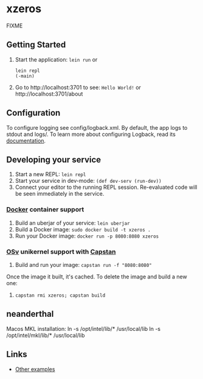 # xzeros

FIXME

## Getting Started

1. Start the application: `lein run`
    or 
    ```
    lein repl
    (-main)
    ```
2. Go to http://localhost:3701 to see: `Hello World!`
    or http://localhost:3701/about

## Configuration

To configure logging see config/logback.xml. By default, the app logs to stdout and logs/.
To learn more about configuring Logback, read its [documentation](http://logback.qos.ch/documentation.html).


## Developing your service

1. Start a new REPL: `lein repl`
2. Start your service in dev-mode: `(def dev-serv (run-dev))`
3. Connect your editor to the running REPL session.
   Re-evaluated code will be seen immediately in the service.

### [Docker](https://www.docker.com/) container support

1. Build an uberjar of your service: `lein uberjar`
2. Build a Docker image: `sudo docker build -t xzeros .`
3. Run your Docker image: `docker run -p 8080:8080 xzeros`

### [OSv](http://osv.io/) unikernel support with [Capstan](http://osv.io/capstan/)

1. Build and run your image: `capstan run -f "8080:8080"`

Once the image it built, it's cached.  To delete the image and build a new one:

1. `capstan rmi xzeros; capstan build`

## neanderthal
Macos MKL installation:
ln -s /opt/intel/lib/* /usr/local/lib
ln -s /opt/intel/mkl/lib/* /usr/local/lib 


## Links
* [Other examples](https://github.com/pedestal/samples)

